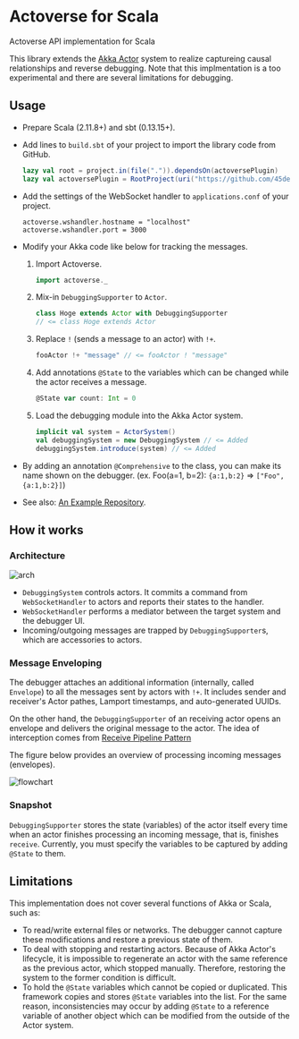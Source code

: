 # Actoverse for Scala

Actoverse API implementation for Scala

This library extends the [Akka Actor](http://akka.io/) system to realize captureing causal relationships and reverse debugging.
Note that this implmentation is a too experimental and there are several limitations for debugging.

## Usage

* Prepare Scala (2.11.8+) and sbt (0.13.15+).

* Add lines to `build.sbt` of your project to import the library code from GitHub.

	```scala
	lazy val root = project.in(file(".")).dependsOn(actoversePlugin)
	lazy val actoversePlugin = RootProject(uri("https://github.com/45deg/Actoverse-Scala.git"))
	```

* Add the settings of the WebSocket handler to `applications.conf` of your project.

	```
	actoverse.wshandler.hostname = "localhost"
	actoverse.wshandler.port = 3000
	```

* Modify your Akka code like below for tracking the messages.

   1. Import Actoverse.

       ```scala
       import actoverse._
       ```

	1. Mix-in `DebuggingSupporter` to `Actor`.

	    ```scala
	    class Hoge extends Actor with DebuggingSupporter
	    // <= class Hoge extends Actor
	    ```

	2. Replace `!` (sends a message to an actor) with `!+`.

	    ```scala
	    fooActor !+ "message" // <= fooActor ! "message"
	    ```

	3. Add annotations `@State` to the variables which can be changed while the actor receives a message.

		```scala
		@State var count: Int = 0
		```

	4. Load the debugging module into the Akka Actor system.

		```scala
		implicit val system = ActorSystem()
		val debuggingSystem = new DebuggingSystem // <= Added
		debuggingSystem.introduce(system) // <= Added
		```
* By adding an annotation `@Comprehensive` to the class, you can make its name shown on the debugger. (ex. Foo(a=1, b=2): `{a:1,b:2}` => `["Foo",{a:1,b:2}]`)

* See also: [An Example Repository](https://github.com/45deg/Actoverse-Scala-Demos).

## How it works

### Architecture

![arch](https://user-images.githubusercontent.com/7984294/27071388-b75ee24e-5057-11e7-898a-00e2fcb4abc9.png)

- `DebuggingSystem` controls actors. It commits a command from `WebSocketHandler` to actors and reports their states to the handler.
- `WebSocketHandler` performs a mediator between the target system and the debugger UI.
- Incoming/outgoing messages are trapped by `DebuggingSupporter`s, which are accessories to actors.

### Message Enveloping

The debugger attaches an additional information (internally, called `Envelope`) to all the messages sent by actors with `!+`. It includes sender and receiver's Actor pathes, Lamport timestamps, and auto-generated UUIDs.

On the other hand, the `DebuggingSupporter` of an receiving actor opens an envelope and delivers the original message to the actor. The idea of interception comes from [Receive Pipeline Pattern](http://doc.akka.io/docs/akka/2.4-M1/contrib/receive-pipeline.html)

The figure below provides an overview of processing incoming messages (envelopes).

![flowchart](https://user-images.githubusercontent.com/7984294/27072620-f2eef85e-505b-11e7-8d5e-c0a143a13bdb.png)

### Snapshot

`DebuggingSupporter` stores the state (variables) of the actor itself every time when an actor finishes processing an incoming message, that is, finishes `receive`. Currently, you must specify the variables to be captured by adding `@State` to them.

## Limitations

This implementation does not cover several functions of Akka or Scala, such as:

- To read/write external files or networks. The debugger cannot capture these modifications and restore a previous state of them.
- To deal with stopping and restarting actors. Because of Akka Actor's lifecycle, it is impossible to regenerate an actor with the same reference as the previous actor, which stopped manually. Therefore, restoring the system to the former condition is difficult.
- To hold the `@State` variables which cannot be copied or duplicated. This framework copies and stores `@State` variables into the list. For the same reason, inconsistencies may occur by adding `@State` to a reference variable of another object which can be modified from the outside of the Actor system.